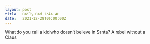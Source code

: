 ```yaml
---
layout: post
title:  Daily Dad Joke 4U
date:   2021-12-28T00:00:00Z
---
```

What do you call a kid who doesn’t believe in Santa? A rebel without a Claus.
